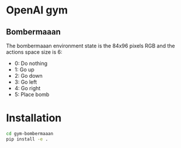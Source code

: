# OpenAI gym

## Bombermaaan

The bombermaaan environment state is the 84x96 pixels RGB and the actions space size is 6:
- 0: Do nothing
- 1: Go up
- 2: Go down
- 3: Go left
- 4: Go right
- 5: Place bomb

# Installation

```bash
cd gym-bombermaaan
pip install -e .
```

